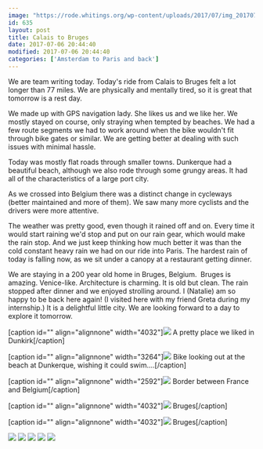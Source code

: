 ```yaml
---
image: "https://rode.whitings.org/wp-content/uploads/2017/07/img_20170706_124737741_hdr.jpg/img_20170706_124737741_hdr.jpg"
id: 635
layout: post
title: Calais to Bruges
date: 2017-07-06 20:44:40
modified: 2017-07-06 20:44:40
categories: ['Amsterdam to Paris and back']
---
```


We are team writing today.  Today's ride from Calais to Bruges felt a lot longer than 77 miles. We are physically and mentally tired, so it is great that tomorrow is a rest day.

We made up with GPS navigation lady. She likes us and we like her. We mostly stayed on course, only straying when tempted by beaches. We had a few route segments we had to work around when the bike wouldn't fit through bike gates or similar. We are getting better at dealing with such issues with minimal hassle.

Today was mostly flat roads through smaller towns. Dunkerque had a beautiful beach, although we also rode through some grungy areas. It had all of the characteristics of a large port city.

As we crossed into Belgium there was a distinct change in cycleways (better maintained and more of them). We saw many more cyclists and the drivers were more attentive.

The weather was pretty good, even though it rained off and on. Every time it would start raining we'd stop and put on our rain gear, which would make the rain stop. And we just keep thinking how much better it was than the cold constant heavy rain we had on our ride into Paris. The hardest rain of today is falling now, as we sit under a canopy at a restaurant getting dinner.

We are staying in a 200 year old home in Bruges, Belgium.  Bruges is amazing. Venice-like. Architecture is charming. It is old but clean. The rain stopped after dinner and we enjoyed strolling around. I (Natalie) am so happy to be back here again! (I visited here with my friend Greta during my internship.) It is a delightful little city. We are looking forward to a day to explore it tomorrow.

[caption id="" align="alignnone" width="4032"]![](https://whitingpt.files.wordpress.com/2017/07/img_20170706_124737741_hdr.jpg) A pretty place we liked in Dunkirk[/caption]

[caption id="" align="alignnone" width="3264"]![](https://whitingpt.files.wordpress.com/2017/07/img_20170706_132517849.jpg) Bike looking out at the beach at Dunkerque, wishing it could swim....[/caption]

[caption id="" align="alignnone" width="2592"]![](https://whitingpt.files.wordpress.com/2017/07/img_20170706_144335872-1.jpg) Border between France and Belgium[/caption]

[caption id="" align="alignnone" width="4032"]![](https://whitingpt.files.wordpress.com/2017/07/img_20170706_220234221.jpg) Bruges[/caption]

[caption id="" align="alignnone" width="4032"]![](https://whitingpt.files.wordpress.com/2017/07/img_20170706_220134543_hdr.jpg) Bruges[/caption]

<!-- Auto-inserted images -->
![](https://rode.whitings.org/wp-content/uploads/2017/07/img_20170706_124737741_hdr.jpg/img_20170706_124737741_hdr.jpg)
![](https://rode.whitings.org/wp-content/uploads/2017/07/img_20170706_132517849.jpg/img_20170706_132517849.jpg)
![](https://rode.whitings.org/wp-content/uploads/2017/07/img_20170706_144335872-1.jpg/img_20170706_144335872-1.jpg)
![](https://rode.whitings.org/wp-content/uploads/2017/07/img_20170706_220134543_hdr.jpg/img_20170706_220134543_hdr.jpg)
![](https://rode.whitings.org/wp-content/uploads/2017/07/img_20170706_220234221.jpg/img_20170706_220234221.jpg)
